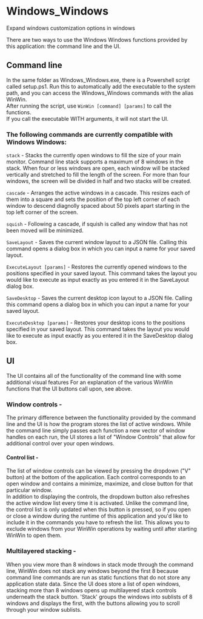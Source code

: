 # Windows_Windows

Expand windows customization options in windows

There are two ways to use the Windows Windows functions provided by this application: the command line and the UI.

## Command line
In the same folder as Windows_Windows.exe, there is a Powershell script called setup.ps1. Run this to automatically add the executable to the system path, and you can access the Windows_Windows commands with the alias WinWin.    
After running the script, use `WinWin [command] [params]` to call the functions.  
If you call the executable WITH arguments, it will not start the UI.   
   
### The following commands are currently compatible with Windows Windows:   
`stack` - Stacks the currently open windows to fill the size of your main monitor. Command line stack supports a maximum of 8 windows in the stack. When four or less windows are open, each window will be stacked vertically and stretched to fill the length of the screen. For more than four windows, the screen will be divided in half and two stacks will be created.  
   
`cascade`  - Arranges the active windows in a cascade. This resizes each of them into a square and sets the position of the top left corner of each window to descend diagnolly spaced about 50 pixels apart starting in the top left corner of the screen.  
   
`squish`  - Following a cascade, if squish is called any window that has not been moved will be minimized.  
   
`SaveLayout` - Saves the current window layout to a JSON file. Calling this command opens a dialog box in which you can input a name for your saved layout.    
   
`ExecuteLayout [params]` - Restores the currently opened windows to the positions specified in your saved layout. This command takes the layout you would like to execute as input exactly as you entered it in the SaveLayout dialog box.    
   
`SaveDesktop` - Saves the current desktop icon layout to a JSON file. Calling this command opens a dialog box in which you can input a name for your saved layout.      
   
`ExecuteDesktop [params]` - Restores your desktop icons to the positions specified in your saved layout. This command takes the layout you would like to execute as input exactly as you entered it in the SaveDesktop dialog box.  
   
## UI  
The UI contains all of the functionality of the command line with some additional visual features 
For an explanation of the various WinWin functions that the UI buttons call upon, see above. 

### Window controls - 
The primary difference between the functionality provided by the command line and the UI is how the program stores the list of active windows. While the command line simply passes each function a new vector of window handles on each run, the UI stores a list of "Window Controls" that allow for additional control over your open windows.   

#### Control list - 
The list of window controls can be viewed by pressing the dropdown ("V" button) at the bottom of the application. Each control corresponds to an open window and contains a minimize, maximize, and close button for that particular window.  
In addition to displaying the controls, the dropdown button also refreshes the active window list every time it is activated. Unlike the command line, the control list is only updated when this button is pressed, so if you open or close a window during the runtime of this application and you'd like to include it in the commands you have to refresh the list. This allows you to exclude windows from your WinWin operations by waiting until after starting WinWin to open them.

### Multilayered stacking -  
When you view more than 8 windows in stack mode through the command line, WinWin does not stack any windows beyond the first 8 because command line commands are run as static functions that do not store any application state data. Since the UI does store a list of open windows, stacking more than 8 windows opens up multilayered stack controls underneath the stack button. 'Stack' groups the windows into sublists of 8 windows and displays the first, with the buttons allowing you to scroll through your window sublists.  
   
